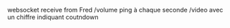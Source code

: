 websocket receive from Fred
/volume ping à chaque seconde
/video avec un chiffre indiquant coutndown
